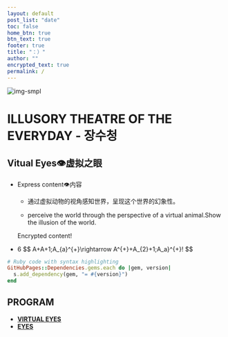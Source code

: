 ```yaml
---
layout: default
post_list: "date"
toc: false
home_btn: true
btn_text: true
footer: true
title: "：）"
author: ""
encrypted_text: true
permalink: /
---
```


![img-smpl]({{site.url}}{{site.baseurl}}{{site.assets_path}}/img/img3.png)
#  ILLUSORY THEATRE OF THE EVERYDAY - 장수청 


##  Vitual Eyes👁虚拟之眼

* Express content👁内容
               
  * 通过虚拟动物的视角感知世界，呈现这个世界的幻象性。

  
  * perceive the world through the perspective of a virtual animal.Show the illusion of the world.
  <p class="encrypted" id="G7D+0370pNmixIP1j7teCg1jtm9XCdOWYFH61lcM0LYWlT0hB3rS9raIs=">Encrypted content!</p>
* 6
$$
A+A+1\;A_{a}^{+}\rightarrow A^{+}+A_{2}+1\;A_a}^{+}\!
$$



```ruby
# Ruby code with syntax highlighting
GitHubPages::Dependencies.gems.each do |gem, version|
  s.add_dependency(gem, "= #{version}")
end
```
## PROGRAM


* [**VIRTUAL EYES**](https://bigricedumpling.github.io/bigricedumpling0000.github.io/pp55)
* [**EYES**](https://bigricedumpling.github.io/bigricedumpling0000.github.io/eyes)

